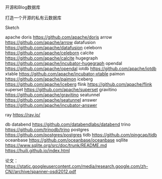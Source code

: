 
开源和Blog数据库

打造一个开源的私有云数据库

Sketch


apache
    doris https://github.com/apache/doris
    arrow https://github.com/apache/arrow
    datafusion https://github.com/apache/datafusion
    celeborn https://github.com/apache/celeborn
    calcite https://github.com/apache/calcite
    hugegraph https://github.com/apache/incubator-hugegraph
    opendal https://github.com/apache/opendal
    iotdb https://github.com/apache/iotdb
    xtable https://github.com/apache/incubator-xtable
    paimon https://github.com/apache/paimon
    iceberg https://github.com/apache/iceberg
    flink https://github.com/apache/flink
    superset https://github.com/apache/superset
    gravitino https://github.com/apache/gravitino
    seatunnel https://github.com/apache/seatunnel
    answer https://github.com/apache/incubator-answer

ray
    https://ray.io/

db
    databend https://github.com/databendlabs/databend
    trino https://github.com/trinodb/trino
    postgres https://github.com/postgres/postgres
    tidb https://github.com/pingcap/tidb
    oceanbase https://github.com/oceanbase/oceanbase
    sqllite
        https://www.sqlite.org/src/doc/trunk/README.md
        https://huili.github.io/index.html


论文：
https://static.googleusercontent.com/media/research.google.com/zh-CN//archive/spanner-osdi2012.pdf